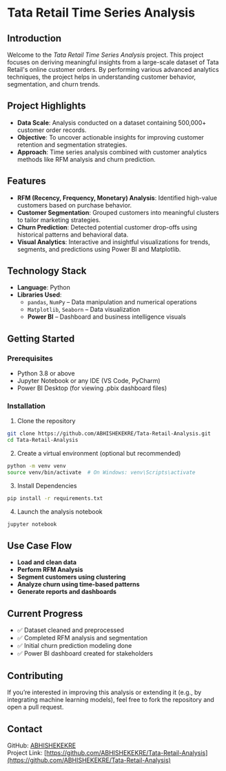 # Tata Retail Time Series Analysis

## Introduction

Welcome to the *Tata Retail Time Series Analysis* project. This project focuses on deriving meaningful insights from a large-scale dataset of Tata Retail's online customer orders. By performing various advanced analytics techniques, the project helps in understanding customer behavior, segmentation, and churn trends.

## Project Highlights

- **Data Scale**: Analysis conducted on a dataset containing 500,000+ customer order records.
- **Objective**: To uncover actionable insights for improving customer retention and segmentation strategies.
- **Approach**: Time series analysis combined with customer analytics methods like RFM analysis and churn prediction.

## Features

- **RFM (Recency, Frequency, Monetary) Analysis**: Identified high-value customers based on purchase behavior.
- **Customer Segmentation**: Grouped customers into meaningful clusters to tailor marketing strategies.
- **Churn Prediction**: Detected potential customer drop-offs using historical patterns and behavioral data.
- **Visual Analytics**: Interactive and insightful visualizations for trends, segments, and predictions using Power BI and Matplotlib.

## Technology Stack

- **Language**: Python
- **Libraries Used**:
  - `pandas`, `NumPy` – Data manipulation and numerical operations
  - `Matplotlib`, `Seaborn` – Data visualization
  - **Power BI** – Dashboard and business intelligence visuals

## Getting Started

### Prerequisites

- Python 3.8 or above
- Jupyter Notebook or any IDE (VS Code, PyCharm)
- Power BI Desktop (for viewing .pbix dashboard files)

### Installation

1. Clone the repository
```bash
git clone https://github.com/ABHISHEKEKRE/Tata-Retail-Analysis.git
cd Tata-Retail-Analysis
```

2. Create a virtual environment (optional but recommended)
```bash
python -m venv venv
source venv/bin/activate  # On Windows: venv\Scripts\activate
```

3. Install Dependencies
```bash
pip install -r requirements.txt
```

4. Launch the analysis notebook
```bash
jupyter notebook
```
## Use Case Flow

- **Load and clean data**
- **Perform RFM Analysis**
- **Segment customers using clustering**
- **Analyze churn using time-based patterns**
- **Generate reports and dashboards**

## Current Progress

- ✅ Dataset cleaned and preprocessed  
- ✅ Completed RFM analysis and segmentation  
- ✅ Initial churn prediction modeling done  
- ✅ Power BI dashboard created for stakeholders  

## Contributing

If you’re interested in improving this analysis or extending it (e.g., by integrating machine learning models), feel free to fork the repository and open a pull request.

## Contact

GitHub: [ABHISHEKEKRE](https://github.com/ABHISHEKEKRE)  
Project Link: [https://github.com/ABHISHEKEKRE/Tata-Retail-Analysis](https://github.com/ABHISHEKEKRE/Tata-Retail-Analysis)
